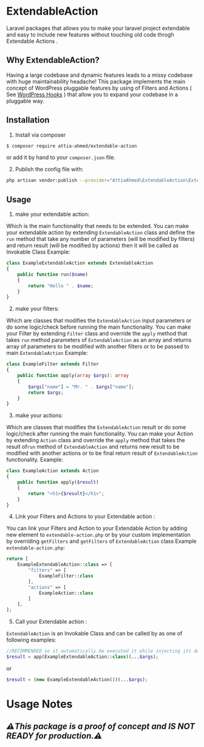 ExtendableAction
==========

Laravel packages that allows you to make your laravel project extendable and easy to include new features without touching old
code throgh Extendable Actions .

## Why ExtendableAction?

Having a large codebase and dynamic features leads to a missy codebase with huge maintainability
headache!
This package implements the main concept of WordPress pluggable features by using of Filters and Actions (
See [WordPress Hooks](https://developer.wordpress.org/plugins/hooks/) ) that allow you to expand your codebase in a
pluggable way.

## Installation


1. Install via composer

```bash
$ composer require attia-ahmed/extendable-action
```

or add it by hand to your `composer.json` file.

2. Publish the config file with:

```bash
php artisan vendor:publish --provider="AttiaAhmed\ExtendableAction\ExtendableActionBaseServiceProvider"
```

## Usage

1. make your extendable action:

Which is the main functionality that needs to be extended. You can make your extendable action by
extending `ExtendableAction` class and define the ```run``` method that take any number of parameters (will be modified
by filters) and return result (will be modified by actions) then it will be called as Invokable Class
Example:

```php
class ExampleExtendableAction extends ExtendableAction
{
    public function run($name)
    {
        return "Hello " . $name;
    }
}
```

2. make your filters:

Which are classes that modifies the `ExtendableAction` input parameters or do some logic/check before running the main
functionality. You can make your Filter by extending `Filter` class and override the ```apply``` method that
takes ```run``` method parameters of `ExtendableAction` as an array and returns array of parameters to be modified with
another filters or to be passed to main `ExtendableAction`
Example:

```php
class ExampleFilter extends Filter
{
    public function apply(array $args): array
    {
        $args["name"] = "Mr. " . $args["name"];
        return $args;
    }
}
```

3. make your actions:

Which are classes that modifies the `ExtendableAction` result or do some logic/check after running the main
functionality. You can make your Action by extending `Action` class and override the ```apply``` method that takes the
result of```run``` method of `ExtendableAction`  and returns new result to be modified with another actions or to be
final return result of `ExtendableAction` functionality. Example:

```php
class ExampleAction extends Action
{
    public function apply($result)
    {
        return "<h1>{$result}</h1>";
    }
}
```

4. Link your Filters and Actions to your Extendable action :

You can link your Filters and Action to your Extendable Action by adding new element to `extendable-action.php`
or by your custom implementation by overriding ```getFilters``` and ```getFilters``` of ```ExtendableAction``` class
Example `extendable-action.php`:

```php
return [
    ExampleExtendableAction::class => [
        "filters" => [
            ExampleFilter::class
        ],
        "actions" => [
            ExampleAction::class
        ]
    ],
];
```

5. Call your Extendable action :

```ExtendableAction``` is an Invokable Class and can be called by as one of following examples:


```php
//RECOMMENDED so it automatically be executed it while injecting its dependencies
$result = app(ExampleExtendableAction::class)(...$args);
```
or
```php
$result = (new ExampleExtendableAction())(...$args);
```

# Usage Notes

## *⚠️This package is a proof of concept and IS NOT READY for production.⚠️*


